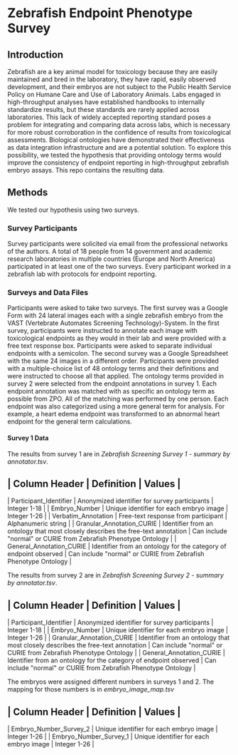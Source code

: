 # Zebrafish Endpoint Phenotype Survey
## Introduction
Zebrafish are a key animal model for toxicology because they are easily maintained and bred in the laboratory, they have rapid, easily observed development, and their embryos are not subject to the Public Health Service Policy on Humane Care and Use of Laboratory Animals. Labs engaged in high-throughput analyses have established handbooks to internally standardize results, but these standards are rarely applied across laboratories. This lack of widely accepted reporting standard poses a problem for integrating and comparing data across labs, which is necessary for more robust corroboration in the confidence of results from toxicological assessments. Biological ontologies have demonstrated their effectiveness as data integration infrastructure and are a potential solution. 
To explore this possibility, we tested the hypothesis that providing ontology terms would improve the consistency of endpoint reporting in high-throughput zebrafish embryo assays. This repo contains the resulting data.
## Methods
We tested our hypothesis using two surveys.
### Survey Participants
Survey participants were solicited via email from the professional networks of the authors. A total of 18 people from 14 government and academic research laboratories in multiple countries (Europe and North America) participated in at least one of the two surveys. Every participant worked in a zebrafish lab with protocols for endpoint reporting. 
### Surveys and Data Files
Participants were asked to take two surveys. The first survey was a Google Form with 24 lateral images each with a single zebrafish embryo from the VAST (Vertebrate Automates Screening Technology)-System. In the first survey, participants were instructed to annotate each image with toxicological endpoints as they would in their lab and were provided with a free text response box. Participants were asked to separate individual endpoints with a semicolon. The second survey was a Google Spreadsheet with the same 24 images in a different order. Participants were provided with a multiple-choice list of 48 ontology terms and their definitions and were instructed to choose all that applied. 
The ontology terms provided in survey 2 were selected from the endpoint annotations in survey 1. Each endpoint annotation was matched with as specific an ontology term as possible from ZPO. All of the matching was performed by one person. Each endpoint was also categorized using a more general term for analysis. For example, a heart edema endpoint was transformed to an abnormal heart endpoint for the general term calculations.
#### Survey 1 Data
The results from survey 1 are in *Zebrafish Screening Survey 1 - summary by annotator.tsv*. 

| Column Header | Definition | Values |
--------------------------------------
| Participant_Identifier | Anonymized identifier for survey participants | Integer 1-18 |
| Embryo_Number | Unique identifier for each embryo image | Integer 1-26 |
| Verbatim_Annotation | Free-text response from participant | Alphanumeric string |
| Granular_Annotation_CURIE | Identifier from an ontology that most closely describes the free-text annotation | Can include "normal" or CURIE from Zebrafish Phenotype Ontology |
| General_Annotation_CURIE | Identifier from an ontology for the category of endpoint observed | Can include "normal" or CURIE from Zebrafish Phenotype Ontology |

The results from survey 2 are in *Zebrafish Screening Survey 2 - summary by annotator.tsv*.

| Column Header | Definition | Values |
--------------------------------------
| Participant_Identifier | Anonymized identifier for survey participants | Integer 1-18 |
| Embryo_Number | Unique identifier for each embryo image | Integer 1-26 |
| Granular_Annotation_CURIE | Identifier from an ontology that most closely describes the free-text annotation | Can include "normal" or CURIE from Zebrafish Phenotype Ontology |
| General_Annotation_CURIE | Identifier from an ontology for the category of endpoint observed | Can include "normal" or CURIE from Zebrafish Phenotype Ontology |

The embryos were assigned different numbers in surveys 1 and 2. The mapping for those numbers is in *embryo_image_map.tsv*

| Column Header | Definition | Values |
--------------------------------------
| Embryo_Number_Survey_2 | Unique identifier for each embryo image | Integer 1-26 |
| Embryo_Number_Survey_1 | Unique identifier for each embryo image | Integer 1-26 |
